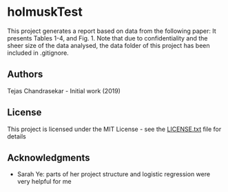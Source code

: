 # holmuskTest

This project generates a report based on data from the following paper:
It presents Tables 1-4, and Fig. 1.
Note that due to confidentiality and the sheer size of the data analysed, the data folder of this project has been included in .gitignore.

## Authors

Tejas Chandrasekar - Initial work (2019)

## License

This project is licensed under the MIT License - see the [LICENSE.txt](LICENSE.txt) file for details

## Acknowledgments

 - Sarah Ye: parts of her project structure and logistic regression were very helpful for me
 
